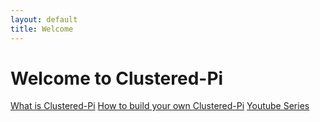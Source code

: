 ```yaml
---
layout: default
title: Welcome
---
```


# Welcome to Clustered-Pi

[What is Clustered-Pi]()
[How to build your own Clustered-Pi]()
[Youtube Series](https://youtube.com/playlist?list=PLU9tksFlQRiovpszMpg4K90GyXDt_xncn)
